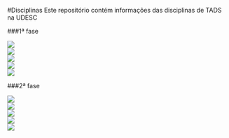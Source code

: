 #Disciplinas
Este repositório contém informações das disciplinas de TADS na UDESC

###1ª fase

[<img src="https://img.shields.io/badge/AGT0001-Algoritmos-yellow.svg">](https://github.com/TADS-UDESC/disciplinas/tree/master/AGT0001) </br>
[<img src="https://img.shields.io/badge/ALGA001-Geometria%20Anal%C3%ADtica%20e%20%C3%81lgebra%20Linear-yellow.svg">](https://github.com/TADS-UDESC/disciplinas/tree/master/ALGA001) </br>
[<img src="https://img.shields.io/badge/CDI0001-C%C3%A1lculo%20Diferencial%20e%20Integral%20I-yellow.svg">](https://github.com/TADS-UDESC/disciplinas/tree/master/CDI0001) </br>
[<img src="https://img.shields.io/badge/MCI0001-Metodologia%20Cientifica-yellow.svg">](https://github.com/TADS-UDESC/disciplinas/tree/master/MCI0001) </br>
[<img src="https://img.shields.io/badge/TGA0002-Teoria%20Geral%20da%20Administra%C3%A7%C3%A3o-yellow.svg">](https://github.com/TADS-UDESC/disciplinas/tree/master/TGA0002) </br>

###2ª fase

[<img src="https://img.shields.io/badge/AOC0002-Arquitetura%20e%20Organiza%C3%A7%C3%A3o%20de%20Computadores-brightgreen.svg">](https://github.com/TADS-UDESC/disciplinas/tree/master/AGT0001) </br>
[<img src="https://img.shields.io/badge/EST0006-Probabilidade%20e%20Estat%C3%ADstica-brightgreen.svg">](https://github.com/TADS-UDESC/disciplinas/tree/master/EST0006) </br>
[<img src="https://img.shields.io/badge/LPG0002-Linguagem%20de%20Programa%C3%A7%C3%A3o-brightgreen.svg">](https://github.com/TADS-UDESC/disciplinas/tree/master/LPG0002) </br>
[<img src="https://img.shields.io/badge/MAT0002-Matem%C3%A1tica%20Financeira-brightgreen.svg">](https://github.com/TADS-UDESC/disciplinas/tree/master/MAT0002) </br>
[<img src="https://img.shields.io/badge/TGS0002-Teoria%20Geral%20de%20Sistemas-brightgreen.svg">](https://github.com/TADS-UDESC/disciplinas/tree/master/TGS0002) </br>
